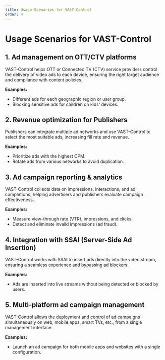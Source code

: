 ```yaml
---
title: Usage Scenarios for VAST-Control
order: 4
---
```


# Usage Scenarios for VAST-Control

## 1. Ad management on OTT/CTV platforms
VAST-Control helps OTT or Connected TV (CTV) service providers control the delivery of video ads to each device, ensuring the right target audience and compliance with content policies.

**Examples:**
- Different ads for each geographic region or user group.
- Blocking sensitive ads for children on kids' devices.

## 2. Revenue optimization for Publishers
Publishers can integrate multiple ad networks and use VAST-Control to select the most suitable ads, increasing fill rate and revenue.

**Examples:**
- Prioritize ads with the highest CPM.
- Rotate ads from various networks to avoid duplication.

## 3. Ad campaign reporting & analytics
VAST-Control collects data on impressions, interactions, and ad completions, helping advertisers and publishers evaluate campaign effectiveness.

**Examples:**
- Measure view-through rate (VTR), impressions, and clicks.
- Detect and eliminate invalid impressions (ad fraud).

## 4. Integration with SSAI (Server-Side Ad Insertion)
VAST-Control works with SSAI to insert ads directly into the video stream, ensuring a seamless experience and bypassing ad blockers.

**Examples:**
- Ads are inserted into live streams without being detected or blocked by users.

## 5. Multi-platform ad campaign management
VAST-Control allows the deployment and control of ad campaigns simultaneously on web, mobile apps, smart TVs, etc., from a single management interface.

**Examples:**
- Launch an ad campaign for both mobile apps and websites with a single configuration.

